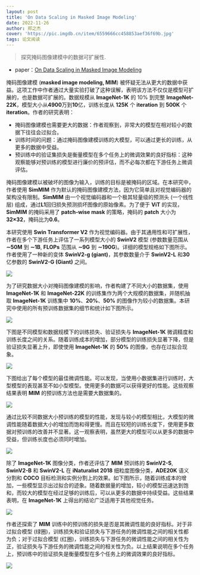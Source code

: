 ```yaml
---
layout: post
title: 'On Data Scaling in Masked Image Modeling'
date: 2022-11-26
author: 郑之杰
cover: 'https://pic.imgdb.cn/item/6559666cc458853aef36f69b.jpg'
tags: 论文阅读
---
```


> 探究掩码图像建模中的数据可扩展性.

- paper：[On Data Scaling in Masked Image Modeling](https://arxiv.org/abs/2206.04664)

掩码图像建模 (**masked image modeling, MIM**) 被怀疑无法从更大的数据中获益。这项工作中作者通过大量实验打破了这种误解，表明该方法不仅仅是模型可扩展的，也是数据可扩展的。数据规模从 **ImageNet-1K** 的 $10\%$ 到完整 **ImageNet-22K**，模型大小从**4900**万到**10**亿，训练长度从 **125K** 个 **iteration** 到 **500K** 个 **iteration**。作者的研究表明：
- 掩码图像建模也需要更大的数据：作者观察到，非常大的模型在相对较小的数据下往往会过拟合。
- 训练时间的问题：通过掩码图像建模训练的大模型，可以通过更长的训练，从更多的数据中受益。
- 预训练中的验证集损失是衡量模型在多个任务上的微调效果的良好指标：这种观察能够对预训练的模型进行廉价的预评估，而不必每次都在下游任务上微调评估。


掩码图像建模以被破坏的图像为输入，训练的目标是被掩码的区域。在本研究中，作者使用 **SimMIM** 作为默认的掩码图像建模方法，因为它简单且对视觉编码器的架构没有限制。**SimMIM** 由一个视觉编码器和一个极其轻量级的预测头 (一个线性层) 组成，通过**L1**回归损失预测损坏图像的原始像素。为了便于 **ViT** 的实现，**SimMIM** 的掩码采用了 **patch-wise mask** 的策略，掩码的 **patch** 大小为 **32×32**，掩码比为**0.6**。

本研究使用 **Swin Transformer V2** 作为视觉编码器。由于其通用性和可扩展性，作者在多个下游任务上评估了一系列模型大小的 **SwinV2** 模型 (参数数量范围从 **∼50M** 到 **∼1B**, **FLOPs** 范围从 **∼9G** 到 **∼190G**)。详细的模型规格如下图所示。作者使用了一种新的变体 **SwinV2-g (giant)**，其参数数量介于 **SwinV2-L** 和**30**亿参数的 **SwinV2-G (Giant)** 之间。

![](https://pic.imgdb.cn/item/65597ab0c458853aef72529e.jpg)

为了研究数据大小对掩码图像建模的影响，作者构建了不同大小的数据集，使用 **ImageNet-1K** 和 **ImageNet-22K** 的训练集作为两个大规模的数据集，并随机抽取 **ImageNet-1K** 训练集中 **10%**、**20%**、**50%** 的图像作为较小的数据集。本研究中使用的所有预训练数据集的细节和统计如下图所示。

![](https://pic.imgdb.cn/item/65597b13c458853aef7383fb.jpg)

下图是不同模型和数据规模下的训练损失、验证损失与 **ImageNet-1K** 微调精度和训练长度之间的关系。随着训练成本的增加，部分模型的训练损失显著下降，但是验证损失显著上升，即使使用 **ImageNet-1K** 的 **50%** 的图像，也存在过拟合现象。

![](https://pic.imgdb.cn/item/6559f26ec458853aeff909df.jpg)

下图给出了每个模型的最佳微调性能。可以发现，当使用小数据集进行训练时，大型模型的表现甚至不如小型模型。使用更多的数据可以获得更好的性能。这些观察结果表明 **MIM** 的预训练方法也是需要大数据集的。

![](https://pic.imgdb.cn/item/6559f2c0c458853aeffa078b.jpg)

通过比较不同数据大小预训练的模型的性能，发现与较小的模型相比，大模型的微调性能随着数据大小的增加而饱和得更慢。而且在较短的训练长度下，使用更多数据对预训练的改善并不显著。这一观察表明，虽然更大的模型可以从更多的数据中受益，但训练长度也必须同时增加。

![](https://pic.imgdb.cn/item/6559f363c458853aeffc1164.jpg)

除了 **ImageNet-1K** 图像分类，作者还评估了 **MIM** 预训练的 **SwinV2-S**, **SwinV2-B** 和 **SwinV2-L** 在 **iNaturalist 2018** 细粒度图像分类，**ADE20K** 语义分割和 **COCO** 目标检测和实例分割上的效果。如下图所示，随着训练成本的增加，一些模型显示出过拟合的迹象。随着数据量的增加，较小的模型迅速达到饱和，而较大的模型在经过足够的训练后，可以从更多的数据中持续受益。这些结果表明，在 **ImageNet-1K** 上得出的结论广泛适用于其他视觉任务。

![](https://pic.imgdb.cn/item/6559f3d1c458853aeffd854b.jpg)

作者还探索了 **MIM** 训练中的预训练的损失是否是其微调性能的良好指标。对于非过拟合模型 (绿圈)，训练损失和验证损失与下游任务的微调性能之间的相关性都为负；对于过拟合模型 (红圈)，训练损失与下游任务的微调性能之间的相关性为正，验证损失与下游任务的微调性能之间的相关性为负。以上结果说明在多个任务上，预训练中的验证损失是衡量模型在多个任务上的微调效果的良好指标。

![](https://pic.imgdb.cn/item/6559f68fc458853aef073b81.jpg)

